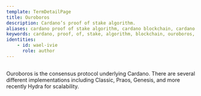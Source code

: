 ```yaml
---
template: TermDetailPage
title: Ouroboros
description: Cardano’s proof of stake algorithm.
aliases: cardano proof of stake algorithm, cardano blockchain, cardano blockchain protocol, cardano network protocol, ouroboros, egyptians
keywords: cardano, proof, of, stake, algorithm, blockchain, ouroboros, praos, omega
identities: 
    - id: wael-ivie
      role: author
---
```


##

Ouroboros is the consensus protocol underlying Cardano. There are several different implementations including Classic, Praos, Genesis, and more recently Hydra for scalability.